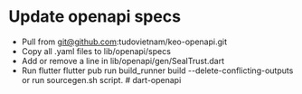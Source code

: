 # Update openapi specs
- Pull from git@github.com:tudovietnam/keo-openapi.git
- Copy all .yaml files to lib/openapi/specs 
- Add or remove a line in lib/openapi/gen/SealTrust.dart
- Run flutter flutter pub run build_runner build --delete-conflicting-outputs or run sourcegen.sh script.
#   d a r t - o p e n a p i  
 